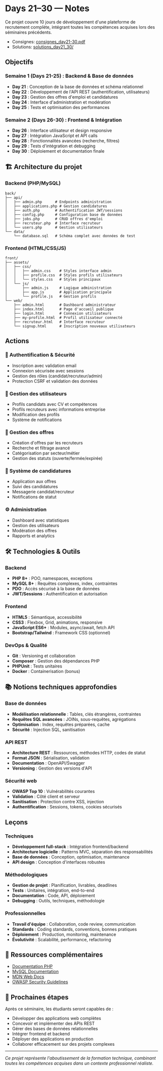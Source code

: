 # Days 21–30 — Notes

Ce projet couvre 10 jours de développement d'une plateforme de recrutement complète, intégrant toutes les compétences acquises lors des séminaires précédents.

- Consignes: [consignes_day21-30.pdf](consignes_day21-30.pdf)
- Solutions: [solutions_day21_30/](solutions_day21_30/)

## Objectifs

### Semaine 1 (Days 21-25) : Backend & Base de données
- **Day 21** : Conception de la base de données et schéma relationnel
- **Day 22** : Développement de l'API REST (authentification, utilisateurs)
- **Day 23** : Gestion des offres d'emploi et candidatures
- **Day 24** : Interface d'administration et modération
- **Day 25** : Tests et optimisation des performances

### Semaine 2 (Days 26-30) : Frontend & Intégration
- **Day 26** : Interface utilisateur et design responsive
- **Day 27** : Intégration JavaScript et API calls
- **Day 28** : Fonctionnalités avancées (recherche, filtres)
- **Day 29** : Tests d'intégration et debugging
- **Day 30** : Déploiement et documentation finale

## 🏗️ Architecture du projet

### Backend (PHP/MySQL)
```
back/
├── api/
│   ├── admin.php      # Endpoints administration
│   ├── applications.php # Gestion candidatures
│   ├── auth.php       # Authentification JWT/sessions
│   ├── config.php     # Configuration base de données
│   ├── jobs.php       # CRUD offres d'emploi
│   ├── recruteur.php  # Interface recruteur
│   └── users.php      # Gestion utilisateurs
└── data/
    └── database.sql   # Schéma complet avec données de test
```

### Frontend (HTML/CSS/JS)
```
front/
├── assets/
│   ├── css/
│   │   ├── admin.css    # Styles interface admin
│   │   ├── profile.css  # Styles profils utilisateurs
│   │   └── styles.css   # Styles principaux
│   └── js/
│       ├── admin.js     # Logique administration
│       ├── app.js       # Application principale
│       └── profile.js   # Gestion profils
└── web/
    ├── admin.html       # Dashboard administrateur
    ├── index.html       # Page d'accueil publique
    ├── login.html       # Connexion utilisateurs
    ├── my-profile.html  # Profil utilisateur connecté
    ├── recruteur.html   # Interface recruteur
    └── signup.html      # Inscription nouveaux utilisateurs
```

## Actions

### 🔐 Authentification & Sécurité
- Inscription avec validation email
- Connexion sécurisée avec sessions
- Gestion des rôles (candidat/recruteur/admin)
- Protection CSRF et validation des données

### 👥 Gestion des utilisateurs
- Profils candidats avec CV et compétences
- Profils recruteurs avec informations entreprise
- Modification des profils
- Système de notifications

### 💼 Gestion des offres
- Création d'offres par les recruteurs
- Recherche et filtrage avancé
- Catégorisation par secteur/métier
- Gestion des statuts (ouverte/fermée/expirée)

### 📝 Système de candidatures
- Application aux offres
- Suivi des candidatures
- Messagerie candidat/recruteur
- Notifications de statut

### ⚙️ Administration
- Dashboard avec statistiques
- Gestion des utilisateurs
- Modération des offres
- Rapports et analytics

## 🛠️ Technologies & Outils

### Backend
- **PHP 8+** : POO, namespaces, exceptions
- **MySQL 8+** : Requêtes complexes, index, contraintes
- **PDO** : Accès sécurisé à la base de données
- **JWT/Sessions** : Authentification et autorisation

### Frontend
- **HTML5** : Sémantique, accessibilité
- **CSS3** : Flexbox, Grid, animations, responsive
- **JavaScript ES6+** : Modules, async/await, fetch API
- **Bootstrap/Tailwind** : Framework CSS (optionnel)

### DevOps & Qualité
- **Git** : Versioning et collaboration
- **Composer** : Gestion des dépendances PHP
- **PHPUnit** : Tests unitaires
- **Docker** : Containerisation (bonus)

## 📚 Notions techniques approfondies

### Base de données
- **Modélisation relationnelle** : Tables, clés étrangères, contraintes
- **Requêtes SQL avancées** : JOINs, sous-requêtes, agrégations
- **Optimisation** : Index, requêtes préparées, cache
- **Sécurité** : Injection SQL, sanitisation

### API REST
- **Architecture REST** : Ressources, méthodes HTTP, codes de statut
- **Format JSON** : Sérialisation, validation
- **Documentation** : OpenAPI/Swagger
- **Versioning** : Gestion des versions d'API

### Sécurité web
- **OWASP Top 10** : Vulnérabilités courantes
- **Validation** : Côté client et serveur
- **Sanitisation** : Protection contre XSS, injection
- **Authentification** : Sessions, tokens, cookies sécurisés

## Leçons

### Techniques
- **Développement full-stack** : Intégration frontend/backend
- **Architecture logicielle** : Patterns MVC, séparation des responsabilités
- **Base de données** : Conception, optimisation, maintenance
- **API design** : Conception d'interfaces robustes

### Méthodologiques
- **Gestion de projet** : Planification, livrables, deadlines
- **Tests** : Unitaires, intégration, end-to-end
- **Documentation** : Code, API, déploiement
- **Debugging** : Outils, techniques, méthodologie

### Professionnelles
- **Travail d'équipe** : Collaboration, code review, communication
- **Standards** : Coding standards, conventions, bonnes pratiques
- **Déploiement** : Production, monitoring, maintenance
- **Évolutivité** : Scalabilité, performance, refactoring

## 📖 Ressources complémentaires

- [Documentation PHP](https://www.php.net/docs.php)
- [MySQL Documentation](https://dev.mysql.com/doc/)
- [MDN Web Docs](https://developer.mozilla.org/)
- [OWASP Security Guidelines](https://owasp.org/www-project-top-ten/)

## 🚀 Prochaines étapes

Après ce séminaire, les étudiants seront capables de :
- Développer des applications web complètes
- Concevoir et implémenter des APIs REST
- Gérer des bases de données relationnelles
- Intégrer frontend et backend
- Déployer des applications en production
- Collaborer efficacement sur des projets complexes

---

*Ce projet représente l'aboutissement de la formation technique, combinant toutes les compétences acquises dans un contexte professionnel réaliste.*
